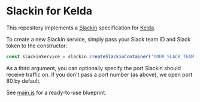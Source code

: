# Slackin for Kelda
This repository implements a [Slackin](https://github.com/rauchg/slackin) specification
for [Kelda](http://kelda.io).

To create a new Slackin service, simply pass your Slack team ID and Slack token to the
constructor:

```javascript
const slackinService = slackin.createSlackinContainer('YOUR_SLACK_TEAM', 'YOUR_SLACK_TOKEN');
```

As a third argument, you can optionally specify the port Slackin should receive
traffic on. If you don't pass a port number (as above), we open port 80 by default.

See [main.js](./main.js) for a ready-to-use blueprint.
